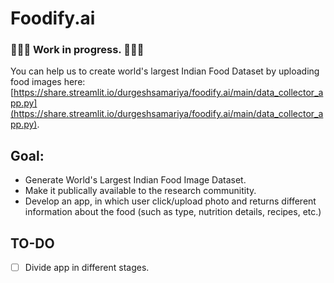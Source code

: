 # Foodify.ai

### 🚧🚧🚧 Work in progress. 🚧🚧🚧

You can help us to create world's largest Indian Food Dataset by uploading food images here: [https://share.streamlit.io/durgeshsamariya/foodify.ai/main/data_collector_app.py](https://share.streamlit.io/durgeshsamariya/foodify.ai/main/data_collector_app.py).

## Goal:
- Generate World's Largest Indian Food Image Dataset.
- Make it publically available to the research communitity.
- Develop an app, in which user click/upload photo and returns different information about the food (such as type, nutrition details, recipes, etc.)

## TO-DO

- [ ] Divide app in different stages.

